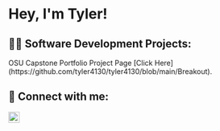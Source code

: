 <h1>Hey, I'm Tyler! </h1>

<h2>👨‍💻 Software Development Projects:</h2>
OSU Capstone Portfolio Project Page [Click Here](https://github.com/tyler4130/tyler4130/blob/main/Breakout).

<h2> 🤳 Connect with me:</h2>

[<img align="left" alt="JohnKinkade | LinkedIn" width="22px" src="https://cdn.jsdelivr.net/npm/simple-icons@v3/icons/linkedin.svg" />][linkedin]

[linkedin]: https://www.linkedin.com/in/johnkinkade/


